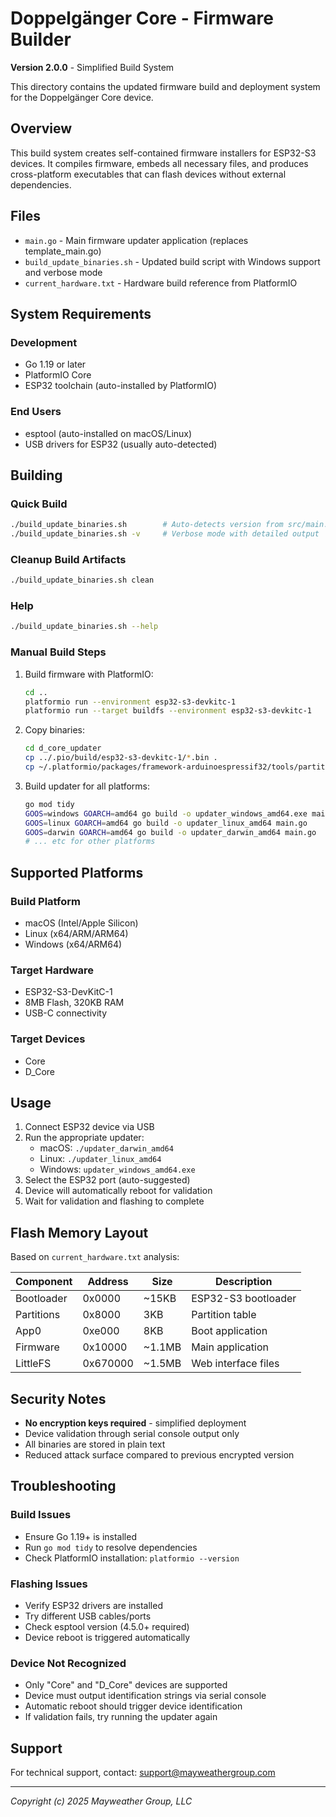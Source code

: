 # Doppelgänger Core - Firmware Builder

**Version 2.0.0** - Simplified Build System

This directory contains the updated firmware build and deployment system for the Doppelgänger Core device.

## Overview

This build system creates self-contained firmware installers for ESP32-S3 devices. It compiles firmware, embeds all necessary files, and produces cross-platform executables that can flash devices without external dependencies.

## Files

- `main.go` - Main firmware updater application (replaces template_main.go)
- `build_update_binaries.sh` - Updated build script with Windows support and verbose mode
- `current_hardware.txt` - Hardware build reference from PlatformIO

## System Requirements

### Development
- Go 1.19 or later
- PlatformIO Core
- ESP32 toolchain (auto-installed by PlatformIO)

### End Users
- esptool (auto-installed on macOS/Linux)
- USB drivers for ESP32 (usually auto-detected)

## Building

### Quick Build
```bash
./build_update_binaries.sh        # Auto-detects version from src/main.cpp
./build_update_binaries.sh -v     # Verbose mode with detailed output
```

### Cleanup Build Artifacts
```bash
./build_update_binaries.sh clean
```

### Help
```bash
./build_update_binaries.sh --help
```

### Manual Build Steps
1. Build firmware with PlatformIO:
   ```bash
   cd ..
   platformio run --environment esp32-s3-devkitc-1
   platformio run --target buildfs --environment esp32-s3-devkitc-1
   ```

2. Copy binaries:
   ```bash
   cd d_core_updater
   cp ../.pio/build/esp32-s3-devkitc-1/*.bin .
   cp ~/.platformio/packages/framework-arduinoespressif32/tools/partitions/boot_app0.bin .
   ```

3. Build updater for all platforms:
   ```bash
   go mod tidy
   GOOS=windows GOARCH=amd64 go build -o updater_windows_amd64.exe main.go
   GOOS=linux GOARCH=amd64 go build -o updater_linux_amd64 main.go
   GOOS=darwin GOARCH=amd64 go build -o updater_darwin_amd64 main.go
   # ... etc for other platforms
   ```

## Supported Platforms

### Build Platform
- macOS (Intel/Apple Silicon)
- Linux (x64/ARM/ARM64)
- Windows (x64/ARM64)

### Target Hardware
- ESP32-S3-DevKitC-1
- 8MB Flash, 320KB RAM
- USB-C connectivity

### Target Devices
- Core
- D_Core

## Usage

1. Connect ESP32 device via USB
2. Run the appropriate updater:
   - macOS: `./updater_darwin_amd64`
   - Linux: `./updater_linux_amd64` 
   - Windows: `updater_windows_amd64.exe`
3. Select the ESP32 port (auto-suggested)
4. Device will automatically reboot for validation
5. Wait for validation and flashing to complete

## Flash Memory Layout

Based on `current_hardware.txt` analysis:

| Component  | Address  | Size   | Description         |
| ---------- | -------- | ------ | ------------------- |
| Bootloader | 0x0000   | ~15KB  | ESP32-S3 bootloader |
| Partitions | 0x8000   | 3KB    | Partition table     |
| App0       | 0xe000   | 8KB    | Boot application    |
| Firmware   | 0x10000  | ~1.1MB | Main application    |
| LittleFS   | 0x670000 | ~1.5MB | Web interface files |

## Security Notes

- **No encryption keys required** - simplified deployment
- Device validation through serial console output only
- All binaries are stored in plain text
- Reduced attack surface compared to previous encrypted version

## Troubleshooting

### Build Issues
- Ensure Go 1.19+ is installed
- Run `go mod tidy` to resolve dependencies
- Check PlatformIO installation: `platformio --version`

### Flashing Issues
- Verify ESP32 drivers are installed
- Try different USB cables/ports
- Check esptool version (4.5.0+ required)
- Device reboot is triggered automatically

### Device Not Recognized
- Only "Core" and "D_Core" devices are supported
- Device must output identification strings via serial console
- Automatic reboot should trigger device identification
- If validation fails, try running the updater again

## Support

For technical support, contact: support@mayweathergroup.com

---
*Copyright (c) 2025 Mayweather Group, LLC*
